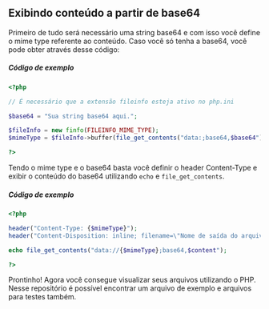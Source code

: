 ## Exibindo conteúdo a partir de base64

Primeiro de tudo será necessário uma string base64 e com isso você define o mime type referente ao conteúdo.
Caso você só tenha a base64, você pode obter através desse código:

##### Código de exemplo
```php
<?php

// É necessário que a extensão fileinfo esteja ativo no php.ini

$base64 = "Sua string base64 aqui.";

$fileInfo = new finfo(FILEINFO_MIME_TYPE);
$mimeType = $fileInfo->buffer(file_get_contents("data:;base64,$base64"));

?>
```

Tendo o mime type e o base64 basta você definir o header Content-Type e exibir o conteúdo do base64 utilizando `echo` e `file_get_contents`.

##### Código de exemplo
```php
<?php

header("Content-Type: {$mimeType}");
header("Content-Disposition: inline; filename=\"Nome de saída do arquivo . extensão\";"); // Caso você queira definir um nome para o download. Não é obrigatório.

echo file_get_contents("data://{$mimeType};base64,$content");

?>
```

Prontinho! Agora você consegue visualizar seus arquivos utilizando o PHP.
Nesse repositório é possível encontrar um arquivo de exemplo e arquivos para testes também.